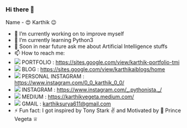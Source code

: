 ### Hi there 👋 

Name - 😍 Karthik 😉
- 🔭 I’m currently working on to improve myself
- 🌱 I’m currently learning Python3
- 💬 Soon in near future ask me about Artificial Intelligence stuffs
- 📫 How to reach me: 
- <img src="https://img.icons8.com/ios-glyphs/30/000000/portfolio.png"/> PORTFOLIO : https://sites.google.com/view/karthik-portfolio-tmi 
- <img src="https://img.icons8.com/material-outlined/24/000000/blog.png"/> BLOG : https://sites.google.com/view/karthikaiblogs/home 
- <img src="https://img.icons8.com/material-outlined/24/000000/instagram-new--v1.png"/> PERSONAL INSTAGRAM : https://www.instagram.com/0_0_karthik_0_0/ 
- <img src="https://img.icons8.com/material-outlined/24/000000/instagram-new--v1.png"/> INSTAGRAM : https://www.instagram.com/_.pythonista._/
- <img src="https://img.icons8.com/material-rounded/24/000000/medium-logo.png"/> MEDIUM : https://karthikvegeta.medium.com/
- <img src="https://img.icons8.com/material-outlined/24/000000/gmail-new.png"/>  GMAIL : karthiksurya611@gmail.com
- ⚡ Fun fact: I got inspired by Tony Stark ✌️ and Motivated by 💪 Prince Vegeta ♕


